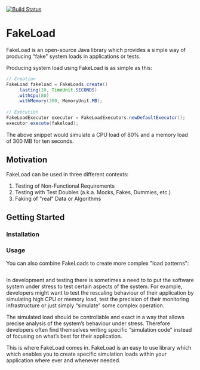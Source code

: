 [![Build Status](https://travis-ci.org/msigwart/fakeload.svg?branch=master)](https://travis-ci.org/msigwart/fakeload)

# FakeLoad
FakeLoad is an open-source Java library which provides a simple way of producing “fake" system loads in applications or tests.

Producing system load using FakeLoad is as simple as this:
```java
// Creation
FakeLoad fakeload = FakeLoads.create()
    .lasting(10, TimeUnit.SECONDS)
    .withCpu(80)
    .withMemory(300, MemoryUnit.MB);
 
// Execution
FakeLoadExecutor executor = FakeLoadExecutors.newDefaultExecutor(); 
executor.execute(fakeload);
```
The above snippet would simulate a CPU load of 80% and a memory load of 300 MB for ten seconds.


## Motivation
FakeLoad can be used in three different contexts:

1. Testing of Non-Functional Requirements
2. Testing with Test Doubles (a.k.a. Mocks, Fakes, Dummies, etc.)
3. Faking of "real" Data or Algorithms

## Getting Started
### Installation

### Usage
You can also combine FakeLoads to create more complex "load patterns":
```java

```
In development and testing there is sometimes a need to to put the software system under stress to test certain aspects of the system. For example, developers might want to test the rescaling behaviour of their application by simulating high CPU or memory load, test the precision of their monitoring infrastructure or just simply “simulate” some complex operation.
 
The simulated load should be controllable and exact in a way that allows precise analysis of the system’s behaviour under stress. Therefore developers often find themselves writing specific “simulation code” instead of focusing on what’s best for their application.
 
This is where FakeLoad comes in. FakeLoad is an easy to use library which which enables you to create specific simulation loads within your application where ever and whenever needed.
